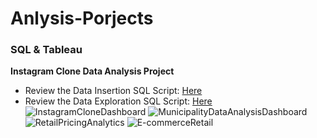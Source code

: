 # Anlysis-Porjects
### SQL & Tableau 
**Instagram Clone Data Analysis Project**
  * Review the Data Insertion SQL Script: [Here](https://github.com/hritvikgupta/Anlysis-Porjects/blob/main/Instagram%20Clone%20SQL%20-%20Database%20%26%20Inserting%20Data.sql)
  * Review the Data Exploration SQL Script: [Here](https://github.com/hritvikgupta/Anlysis-Porjects/blob/main/Instagram-SQL-DataAnalaysis.sql) 
![InstagramCloneDashboard](https://github.com/hritvikgupta/Anlysis-Porjects/assets/60143996/3b084a2b-1e62-4140-a788-62f2be9af04d)
![MunicipalityDataAnalysisDashboard](https://github.com/hritvikgupta/Anlysis-Porjects/assets/60143996/31f07a94-ef43-40e2-81e0-ebd096be1f49)
![RetailPricingAnalytics](https://github.com/hritvikgupta/Anlysis-Porjects/assets/60143996/36813ecd-5d7a-4977-9fb3-0c55e2f8bda4)
![E-commerceRetail](https://github.com/hritvikgupta/Anlysis-Porjects/assets/60143996/40ca4bfa-093a-4ac7-970d-d49086f9878e)
